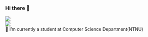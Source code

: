 ### Hi there 👋
![](https://visitor-badge.glitch.me/badge?page_id=CasterWx.readme)  
![](http://antzuhl.cn:4000/get/@antzuhl.readme)  
🌱 I’m currently a student at Computer Science Department(NTNU)  
<!--
**1241doobieC/1241doobieC** is a ✨ _special_ ✨ repository because its `README.md` (this file) appears on your GitHub profile.

Here are some ideas to get you started:

- 🔭 I’m currently working on ...
- 🌱 I’m currently learning ...
- 👯 I’m looking to collaborate on ...
- 🤔 I’m looking for help with ...
- 💬 Ask me about ...
- 📫 How to reach me: ...
- 😄 Pronouns: ...
- ⚡ Fun fact: ...
-->
